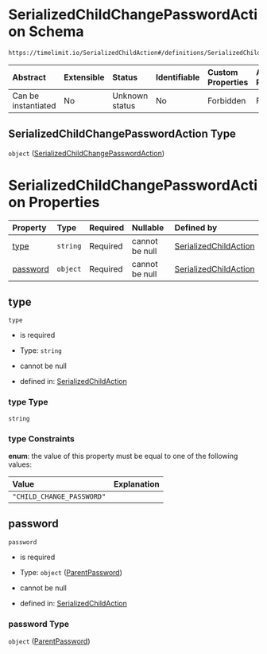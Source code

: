 # SerializedChildChangePasswordAction Schema

```txt
https://timelimit.io/SerializedChildAction#/definitions/SerializedChildChangePasswordAction
```



| Abstract            | Extensible | Status         | Identifiable | Custom Properties | Additional Properties | Access Restrictions | Defined In                                                                                     |
| :------------------ | :--------- | :------------- | :----------- | :---------------- | :-------------------- | :------------------ | :--------------------------------------------------------------------------------------------- |
| Can be instantiated | No         | Unknown status | No           | Forbidden         | Forbidden             | none                | [SerializedChildAction.schema.json*](SerializedChildAction.schema.json "open original schema") |

## SerializedChildChangePasswordAction Type

`object` ([SerializedChildChangePasswordAction](serializedchildaction-definitions-serializedchildchangepasswordaction.md))

# SerializedChildChangePasswordAction Properties

| Property              | Type     | Required | Nullable       | Defined by                                                                                                                                                                                                                      |
| :-------------------- | :------- | :------- | :------------- | :------------------------------------------------------------------------------------------------------------------------------------------------------------------------------------------------------------------------------ |
| [type](#type)         | `string` | Required | cannot be null | [SerializedChildAction](serializedchildaction-definitions-serializedchildchangepasswordaction-properties-type.md "https://timelimit.io/SerializedChildAction#/definitions/SerializedChildChangePasswordAction/properties/type") |
| [password](#password) | `object` | Required | cannot be null | [SerializedChildAction](serializedchildaction-definitions-parentpassword.md "https://timelimit.io/SerializedChildAction#/definitions/SerializedChildChangePasswordAction/properties/password")                                  |

## type



`type`

*   is required

*   Type: `string`

*   cannot be null

*   defined in: [SerializedChildAction](serializedchildaction-definitions-serializedchildchangepasswordaction-properties-type.md "https://timelimit.io/SerializedChildAction#/definitions/SerializedChildChangePasswordAction/properties/type")

### type Type

`string`

### type Constraints

**enum**: the value of this property must be equal to one of the following values:

| Value                     | Explanation |
| :------------------------ | :---------- |
| `"CHILD_CHANGE_PASSWORD"` |             |

## password



`password`

*   is required

*   Type: `object` ([ParentPassword](serializedchildaction-definitions-parentpassword.md))

*   cannot be null

*   defined in: [SerializedChildAction](serializedchildaction-definitions-parentpassword.md "https://timelimit.io/SerializedChildAction#/definitions/SerializedChildChangePasswordAction/properties/password")

### password Type

`object` ([ParentPassword](serializedchildaction-definitions-parentpassword.md))
